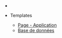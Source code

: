 * [<i class="fa-solid fa-house"></i>](/)
* Templates

  * [Page - Application](tpl/page-app.md)
  * [Base de données]()